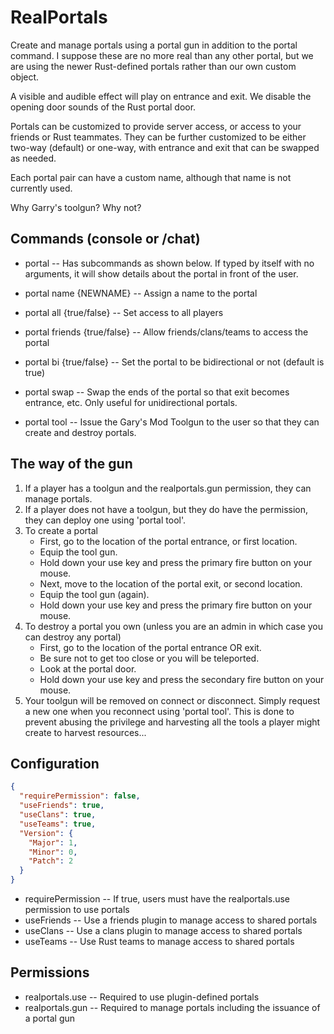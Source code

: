 # RealPortals
Create and manage portals using a portal gun in addition to the portal command.  I suppose these are no more real than any other portal, but we are using the newer Rust-defined portals rather than our own custom object.

A visible and audible effect will play on entrance and exit.  We disable the opening door sounds of the Rust portal door.

Portals can be customized to provide server access, or access to your friends or Rust teammates.  They can be further customized to be either two-way (default) or one-way, with entrance and exit that can be swapped as needed.

Each portal pair can have a custom name, although that name is not currently used.

Why Garry's toolgun?  Why not?

## Commands (console or /chat)

 - portal -- Has subcommands as shown below.  If typed by itself with no arguments, it will show details about the portal in front of the user.

 - portal name {NEWNAME} -- Assign a name to the portal
 - portal all {true/false} -- Set access to all players
 - portal friends {true/false} -- Allow friends/clans/teams to access the portal
 - portal bi {true/false} -- Set the portal to be bidirectional or not (default is true)
 - portal swap -- Swap the ends of the portal so that exit becomes entrance, etc.  Only useful for unidirectional portals.
 - portal tool -- Issue the Gary's Mod Toolgun to the user so that they can create and destroy portals.

## The way of the gun

 1. If a player has a toolgun and the realportals.gun permission, they can manage portals.
 2. If a player does not have a toolgun, but they do have the permission, they can deploy one using 'portal tool'.
 3. To create a portal
    - First, go to the location of the portal entrance, or first location.
    - Equip the tool gun.
    - Hold down your use key and press the primary fire button on your mouse.
    - Next, move to the location of the portal exit, or second location.
    - Equip the tool gun (again).
    - Hold down your use key and press the primary fire button on your mouse.
 4. To destroy a portal you own (unless you are an admin in which case you can destroy any portal)
    - First, go to the location of the portal entrance OR exit.
    - Be sure not to get too close or you will be teleported.
    - Look at the portal door.
    - Hold down your use key and press the secondary fire button on your mouse.
 5. Your toolgun will be removed on connect or disconnect.  Simply request a new one when you reconnect using 'portal tool'.  This is done to prevent abusing the privilege and harvesting all the tools a player might create to harvest resources...

## Configuration
```json
{
  "requirePermission": false,
  "useFriends": true,
  "useClans": true,
  "useTeams": true,
  "Version": {
    "Major": 1,
    "Minor": 0,
    "Patch": 2
  }
}
```

 - requirePermission -- If true, users must have the realportals.use permission to use portals
 - useFriends -- Use a friends plugin to manage access to shared portals
 - useClans -- Use a clans plugin to manage access to shared portals
 - useTeams -- Use Rust teams to manage access to shared portals

## Permissions

 - realportals.use -- Required to use plugin-defined portals
 - realportals.gun -- Required to manage portals including the issuance of a portal gun

